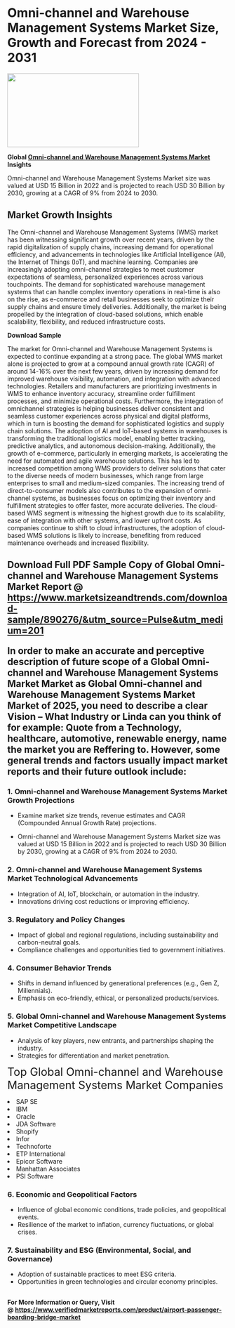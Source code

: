 <H1>Omni-channel and Warehouse Management Systems Market Size, Growth and Forecast from 2024 - 2031</H1><img class="aligncenter size-medium wp-image-584254" src="https://thirdeyenews.in/wp-content/uploads/2024/09/Global-Market-Research-300x168.jpeg" alt="" width="300" height="168" /><p><strong>Global&nbsp;<a href="https://www.marketsizeandtrends.com/download-sample/890276/&amp;utm_source=Pulse&amp;utm_medium=201">Omni-channel and Warehouse Management Systems Market</a> Insights</strong></p><p>Omni-channel and Warehouse Management Systems Market size was valued at USD 15 Billion in 2022 and is projected to reach USD 30 Billion by 2030, growing at a CAGR of 9% from 2024 to 2030.</p><p><h2>Market Growth Insights</h2> <p>The Omni-channel and Warehouse Management Systems (WMS) market has been witnessing significant growth over recent years, driven by the rapid digitalization of supply chains, increasing demand for operational efficiency, and advancements in technologies like Artificial Intelligence (AI), the Internet of Things (IoT), and machine learning. Companies are increasingly adopting omni-channel strategies to meet customer expectations of seamless, personalized experiences across various touchpoints. The demand for sophisticated warehouse management systems that can handle complex inventory operations in real-time is also on the rise, as e-commerce and retail businesses seek to optimize their supply chains and ensure timely deliveries. Additionally, the market is being propelled by the integration of cloud-based solutions, which enable scalability, flexibility, and reduced infrastructure costs.</p> <p><strong>Download Sample</strong></p> <p>The market for Omni-channel and Warehouse Management Systems is expected to continue expanding at a strong pace. The global WMS market alone is projected to grow at a compound annual growth rate (CAGR) of around 14-16% over the next few years, driven by increasing demand for improved warehouse visibility, automation, and integration with advanced technologies. Retailers and manufacturers are prioritizing investments in WMS to enhance inventory accuracy, streamline order fulfillment processes, and minimize operational costs. Furthermore, the integration of omnichannel strategies is helping businesses deliver consistent and seamless customer experiences across physical and digital platforms, which in turn is boosting the demand for sophisticated logistics and supply chain solutions. The adoption of AI and IoT-based systems in warehouses is transforming the traditional logistics model, enabling better tracking, predictive analytics, and autonomous decision-making. Additionally, the growth of e-commerce, particularly in emerging markets, is accelerating the need for automated and agile warehouse solutions. This has led to increased competition among WMS providers to deliver solutions that cater to the diverse needs of modern businesses, which range from large enterprises to small and medium-sized companies. The increasing trend of direct-to-consumer models also contributes to the expansion of omni-channel systems, as businesses focus on optimizing their inventory and fulfillment strategies to offer faster, more accurate deliveries. The cloud-based WMS segment is witnessing the highest growth due to its scalability, ease of integration with other systems, and lower upfront costs. As companies continue to shift to cloud infrastructures, the adoption of cloud-based WMS solutions is likely to increase, benefiting from reduced maintenance overheads and increased flexibility. <h2></p><p><span class=""><strong>Download Full PDF Sample Copy of Global Omni-channel and Warehouse Management Systems Market Report</strong> @ <a href="https://www.marketsizeandtrends.com/download-sample/890276/&amp;utm_source=Pulse&amp;utm_medium=201" target="_blank">https://www.marketsizeandtrends.com/download-sample/890276/&amp;utm_source=Pulse&amp;utm_medium=201</a></span></p><p>In order to make an accurate and perceptive description of future scope of a Global&nbsp;Omni-channel and Warehouse Management Systems Market Market as Global&nbsp;Omni-channel and Warehouse Management Systems Market Market of 2025, you need to describe a clear Vision &ndash; What Industry or Linda can you think of for example: Quote from a Technology, healthcare, automotive, renewable energy, name the market you are Reffering to. However, some general trends and factors usually impact market reports and their future outlook include:</p><h3>1.&nbsp;<strong>Omni-channel and Warehouse Management Systems Market Growth Projections</strong></h3><ul><li>Examine market size trends, revenue estimates and CAGR (Compounded Annual Growth Rate) projections.</li><li><p>Omni-channel and Warehouse Management Systems Market size was valued at USD 15 Billion in 2022 and is projected to reach USD 30 Billion by 2030, growing at a CAGR of 9% from 2024 to 2030.</p></li></ul><h3>2.&nbsp;<strong>Omni-channel and Warehouse Management Systems Market Technological Advancements</strong></h3><ul><li>Integration of AI, IoT, blockchain, or automation in the industry.</li><li>Innovations driving cost reductions or improving efficiency.</li></ul><h3>3.&nbsp;<strong>Regulatory and Policy Changes</strong></h3><ul><li>Impact of global and regional regulations, including sustainability and carbon-neutral goals.</li><li>Compliance challenges and opportunities tied to government initiatives.</li></ul><h3>4.&nbsp;<strong>Consumer Behavior Trends</strong></h3><ul><li>Shifts in demand influenced by generational preferences (e.g., Gen Z, Millennials).</li><li>Emphasis on eco-friendly, ethical, or personalized products/services.</li></ul><h3>5.&nbsp;<strong>Global Omni-channel and Warehouse Management Systems Market Competitive Landscape</strong></h3><ul><li>Analysis of key players, new entrants, and partnerships shaping the industry.</li><li>Strategies for differentiation and market penetration.</li></ul><p data-pm-slice="1 1 []"><span style="color: inherit; font-family: inherit; font-size: 25px;">Top Global Omni-channel and Warehouse Management Systems Market Companies</span></p><div class="" data-test-id=""><p><li>SAP SE</li><li> IBM</li><li> Oracle</li><li> JDA Software</li><li> Shopify</li><li> Infor</li><li> Technoforte</li><li> ETP International</li><li> Epicor Software</li><li> Manhattan Associates</li><li> PSI Software</li></p></div><h3>6.&nbsp;<strong>Economic and Geopolitical Factors</strong></h3><ul><li>Influence of global economic conditions, trade policies, and geopolitical events.</li><li>Resilience of the market to inflation, currency fluctuations, or global crises.</li></ul><h3>7.&nbsp;<strong>Sustainability and ESG (Environmental, Social, and Governance)</strong></h3><ul><li>Adoption of sustainable practices to meet ESG criteria.</li><li>Opportunities in green technologies and circular economy principles.</li></ul><h2><strong style="font-size: 14px;">For More Information or Query, Visit @&nbsp;</strong><a style="background-color: #ffffff; font-size: 14px;" href="https://www.marketsizeandtrends.com/report/omni-channel-and-warehouse-management-systems-market-/" target="_blank">https://www.verifiedmarketreports.com/product/airport-passenger-boarding-bridge-market</a></h2>
